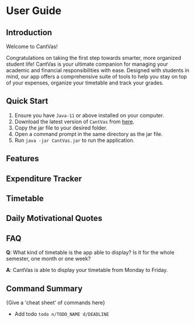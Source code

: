 # User Guide

## Introduction

Welcome to CantVas!

Congratulations on taking the first step towards smarter, more organized student life! CantVas is your ultimate companion for managing your academic and financial responsibilities with ease. Designed with students in mind, our app offers a comprehensive suite of tools to help you stay on top of your expenses, organize your timetable and track your grades.

## Quick Start
1. Ensure you have `Java-11` or above installed on your computer.
2. Download the latest version of `CantVas` from [here](https://github.com/AY2324S2-CS2113-W13-3/tp/releases).
3. Copy the jar file to your desired folder.
4. Open a command prompt in the same directory as the jar file.
5. Run `java -jar CantVas.jar` to run the application.

## Features 

## Expenditure Tracker

## Timetable

## Daily Motivational Quotes

## FAQ

**Q**: What kind of timetable is the app able to display? Is it for the whole semester, one month or one week?

**A**: CantVas is able to display your timetable from Monday to Friday.


## Command Summary

{Give a 'cheat sheet' of commands here}

* Add todo `todo n/TODO_NAME d/DEADLINE`
